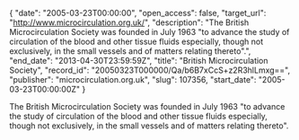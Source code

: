 {
  "date": "2005-03-23T00:00:00", 
  "open_access": false, 
  "target_url": "http://www.microcirculation.org.uk/", 
  "description": "The British Microcirculation Society was founded in July 1963 \"to advance the study of circulation of the blood and other tissue fluids especially, though not exclusively, in the small vessels and of matters relating thereto\".", 
  "end_date": "2013-04-30T23:59:59Z", 
  "title": "British Microcirculation Society", 
  "record_id": "20050323T000000/Qa/b6B7xCcS+z2R3hlLmxg==", 
  "publisher": "microcirculation.org.uk", 
  "slug": 107356, 
  "start_date": "2005-03-23T00:00:00Z"
}

The British Microcirculation Society was founded in July 1963 "to advance the study of circulation of the blood and other tissue fluids especially, though not exclusively, in the small vessels and of matters relating thereto".